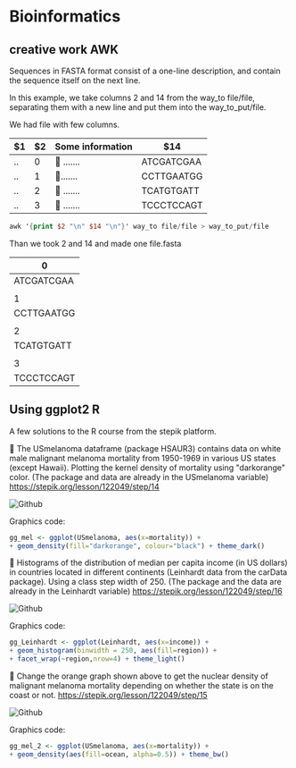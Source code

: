 # Bioinformatics
## creative work AWK

Sequences in FASTA format consist of a one-line description, and contain the sequence itself on the next line.

In this example, we take columns 2 and 14 from the way_to file/file, separating them with a new line and put them into the way_to_put/file.

We had file with few columns. 


|$1|$2| Some information|$14|
|--|---|--|--|
|.. | 0 |  🐉 .......   | ATCGATCGAA
|.. |  1|   🐉.......    | CCTTGAATGG
|.. |   2 | 🐉 .......      |  TCATGTGATT
|.. |3  |  🐉 .......     |TCCCTCCAGT

```awk
awk '{print $2 "\n" $14 "\n"}' way_to file/file > way_to_put/file
```

Than we took 2 and 14 and made one file.fasta

|0|
|--|
|ATCGATCGAA|
|  |
|1|
|CCTTGAATGG|
|  |
|2|
|TCATGTGATT|
|  |
|3|
|TCCCTCCAGT|


## Using ggplot2 R

A few solutions to the R course from the stepik platform.

🐉 The USmelanoma dataframe (package HSAUR3) contains data on white male malignant melanoma mortality from 1950-1969 in various US states (except Hawaii). 
Plotting the kernel density of mortality using "darkorange" color. 
(The package and data are already in the USmelanoma variable)
https://stepik.org/lesson/122049/step/14

![Github](https://ucarecdn.com/1dc99bf2-89b3-4c14-967c-bd30d363219e/)

Graphics code: 

```r
gg_mel <- ggplot(USmelanoma, aes(x=mortality)) +
+ geom_density(fill="darkorange", colour="black") + theme_dark()
```


🐉 Histograms of the distribution of median per capita income (in US dollars) in countries located in different continents (Leinhardt data from the carData package). Using a class step width of 250. 
(The package and the data are already in the Leinhardt variable)
https://stepik.org/lesson/122049/step/16

![Github](https://ucarecdn.com/c76c6089-b32c-4d84-af2d-9914538719c9/)

Graphics code: 

```r
gg_Leinhardt <- ggplot(Leinhardt, aes(x=income)) + 
+ geom_histogram(binwidth = 250, aes(fill=region)) +
+ facet_wrap(~region,nrow=4) + theme_light()
```



🐉 Change the orange graph shown above to get the nuclear density of malignant melanoma mortality depending on whether the state is on the coast or not.
https://stepik.org/lesson/122049/step/15

![Github](https://ucarecdn.com/afd0a2c4-645f-4c93-be1c-e336fbb2eb35/)

Graphics code: 

```r
gg_mel_2 <- ggplot(USmelanoma, aes(x=mortality)) +
+ geom_density(aes(fill=ocean, alpha=0.5)) + theme_bw()
```

